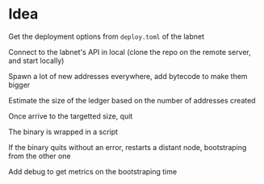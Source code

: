 # Idea

Get the deployment options from `deploy.toml` of the labnet

Connect to the labnet's API in local (clone the repo on the remote server, and start locally)

Spawn a lot of new addresses everywhere, add bytecode to make them bigger

Estimate the size of the ledger based on the number of addresses created

Once arrive to the targetted size, quit

The binary is wrapped in a script

If the binary quits without an error, restarts a distant node, bootstraping from the other one

Add debug to get metrics on the bootstraping time
